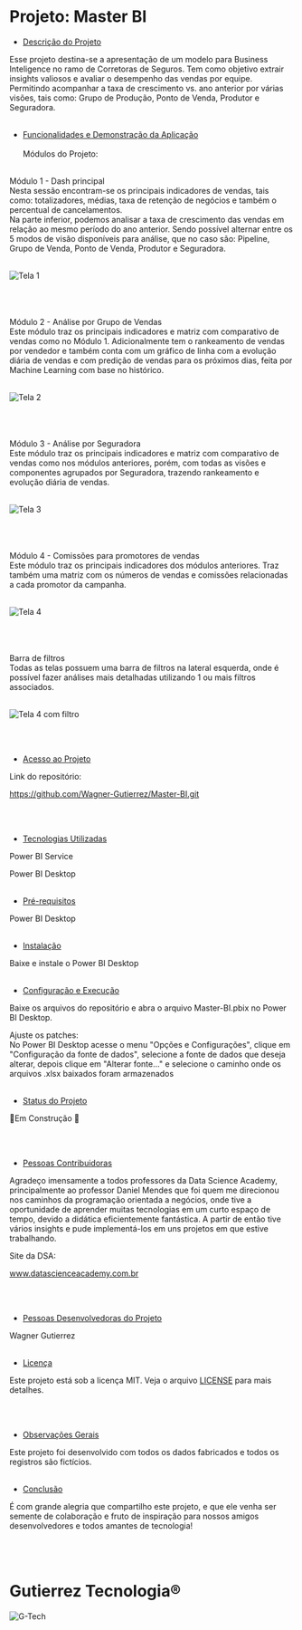 
<h1>Projeto: Master BI</h1>

* [Descrição do Projeto](#descrição-do-projeto)
  
Esse projeto destina-se a apresentação de um modelo para Business Inteligence no ramo de Corretoras de Seguros. Tem como objetivo extrair insights valiosos e avaliar o desempenho das vendas por equipe. Permitindo acompanhar a taxa de crescimento vs. ano anterior por várias visões, tais como: Grupo de Produção, Ponto de Venda, Produtor e Seguradora.
<br><br>

* [Funcionalidades e Demonstração da Aplicação](#funcionalidades-e-demonstração-da-aplicação)
<br><br>
Módulos do Projeto:
<br>
Módulo 1 - Dash principal
<br>
Nesta sessão encontram-se os principais indicadores de vendas, tais como: totalizadores, médias, taxa de retenção de negócios e também o percentual de cancelamentos.<br>
Na parte inferior, podemos analisar a taxa de crescimento das vendas em relação ao mesmo período do ano anterior. Sendo possível alternar entre os 5 modos de visão disponíveis para análise, que no caso são: Pipeline, Grupo de Venda, Ponto de Venda, Produtor e Seguradora. 
<br><br>

![Tela 1](https://github.com/Wagner-Gutierrez/Master-BI/assets/165159994/ed354dd8-f136-48fa-9451-49ce91f2b9b3)

<br><br><br>
Módulo 2 - Análise por Grupo de Vendas
<br>
Este módulo traz os principais indicadores e matriz com comparativo de vendas como no Módulo 1. Adicionalmente tem o rankeamento de vendas por vendedor e também conta com um gráfico de linha com a evolução diária de vendas e com predição de vendas para os próximos dias, feita por Machine Learning com base no histórico.
<br><br>

![Tela 2](https://github.com/Wagner-Gutierrez/Master-BI/assets/165159994/25d9a3ee-a974-4ac7-ae38-d7619c3faf96)

<br><br><br>
Módulo 3 - Análise por Seguradora
<br>
Este módulo traz os principais indicadores e matriz com comparativo de vendas como nos módulos anteriores, porém, com todas as visões e componentes agrupados por Seguradora, trazendo rankeamento e evolução diária de vendas.
<br><br>

![Tela 3](https://github.com/Wagner-Gutierrez/Master-BI/assets/165159994/22d36344-fe3b-497d-989f-ead7fd3c7c4e)

<br><br><br>
Módulo 4 - Comissões para promotores de vendas
<br>
Este módulo traz os principais indicadores dos módulos anteriores. Traz também uma matriz com os números de vendas e comissões relacionadas a cada promotor da campanha. 
<br><br>

![Tela 4](https://github.com/Wagner-Gutierrez/Master-BI/assets/165159994/7c7c08a6-d709-491f-a13e-a9a72bcd004d)

<br><br><br>
Barra de filtros
<br>
Todas as telas possuem uma barra de filtros na lateral esquerda, onde é possível fazer análises mais detalhadas utilizando 1 ou mais filtros associados.
<br><br>

![Tela 4 com filtro](https://github.com/Wagner-Gutierrez/Master-BI/assets/165159994/fef6769d-1f87-48b4-90fe-5e89c8cc0d2c)

<br><br>
* [Acesso ao Projeto](#acesso-ao-projeto)
  
Link do repositório:

https://github.com/Wagner-Gutierrez/Master-BI.git

<br><br>

* [Tecnologias Utilizadas](#tecnologias-utilizadas)

  
Power BI Service
  
Power BI Desktop
<br><br>

* [Pré-requisitos](#pré-requisitos)

Power BI Desktop
<br><br>

* [Instalação](#instalação)

Baixe e instale o Power BI Desktop
  <br><br>

* [Configuração e Execução](#configuração-e-Execução)


Baixe os arquivos do repositório e abra o arquivo Master-BI.pbix no Power BI Desktop.


Ajuste os patches:<br>
No Power BI Desktop acesse o menu "Opções e Configurações", clique em "Configuração da fonte de dados", selecione a fonte de dados que deseja alterar, depois clique em "Alterar fonte..." e selecione o caminho onde os arquivos .xlsx baixados foram armazenados
<br><br>

* [Status do Projeto](#status-do-Projeto)

:construction:Em Construção :construction:

<br><br>

* [Pessoas Contribuidoras](#pessoas-contribuidoras)
  
Agradeço imensamente a todos professores da Data Science Academy, principalmente ao professor Daniel Mendes que foi quem me direcionou nos caminhos da programação orientada a negócios, onde tive a oportunidade de aprender muitas tecnologias em um curto espaço de tempo, devido a didática eficientemente fantástica. A partir de então tive vários insights e pude implementá-los em uns projetos em que estive trabalhando.

Site da DSA:

www.datascienceacademy.com.br

<br><br>
* [Pessoas Desenvolvedoras do Projeto](#pessoas-desenvolvedoras)

Wagner Gutierrez
<br><br>

* [Licença](#licença)

Este projeto está sob a licença MIT. Veja o arquivo [LICENSE](LICENSE) para mais detalhes.<br><br>

<br>

* [Observações Gerais](#observações-gerais)


Este projeto foi desenvolvido com todos os dados fabricados e todos os registros são fictícios.
<br>
<br>

* [Conclusão](#conclusão)
  
É com grande alegria que compartilho este projeto, e que ele venha ser semente de colaboração e fruto de inspiração para nossos amigos desenvolvedores e todos amantes de tecnologia!
<br><br><br><br>
<h1>Gutierrez Tecnologia®</h1>

![G-Tech](https://github.com/Wagner-Gutierrez/Master-BI/assets/165159994/fa4814ba-7da0-4c3e-9638-ee9c0a2d58be)
